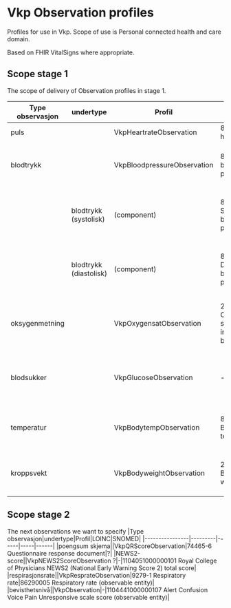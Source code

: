 # Vkp Observation profiles

Profiles for use in Vkp.
Scope of use is Personal connected health and care domain.

Based on FHIR VitalSigns where appropriate.

## Scope stage 1

The scope of delivery of Observation profiles in stage 1.

|Type observasjon|undertype|Profil|LOINC|SNOMED|
|----------------|---------|------|-----|------|
|puls||VkpHeartrateObservation|8867-4 heart-rate|364075005 Heart Rate|
|blodtrykk||VkpBloodpressureObservation|85354-9 blood-pressure|75367002 Blood pressure (observable entity)|
||blodtrykk (systolisk)|(component)|8480-6 Systolic blood-pressure|271649006 Systolic blood pressure (observable entity)|
||blodtrykk (diastolisk)|(component)|8462-4 Diastolic blood-pressure|271650006 Diastolic blood pressure (observable entity)|
|oksygenmetning||VkpOxygensatObservation|2708-6 Oxygen saturation in arterial blood|431314004 Peripheral oxygen saturation (observable entity)|
|blodsukker||VkpGlucoseObservation|-|405176005 Blood glucose status (observable entity)|
|temperatur||VkpBodytempObservation|8310-5 Body temperature|276885007 Core body temperature (observable entity)|
|kroppsvekt||VkpBodyweightObservation|29563-7 Body weight|27113001 Body weight (observable entity)|


## Scope stage 2

The next observations we want to specify
|Type observasjon|undertype|Profil|LOINC|SNOMED|
|----------------|---------|------|-----|------|
|poengsum skjema||VkpQRScoreObservation|74465-6 Questionnaire response document|?|
|NEWS2-score||VkpNEWS2ScoreObservation ?|-|1104051000000101 Royal College of Physicians NEWS2 (National Early Warning Score 2) total score|
|respirasjonsrate||VkpResprateObservation|9279-1 Respiratory rate|86290005 Respiratory rate (observable entity)|
|bevisthetsnivå||VkpObservation|-|1104441000000107 Alert Confusion Voice Pain Unresponsive scale score (observable entity)|









